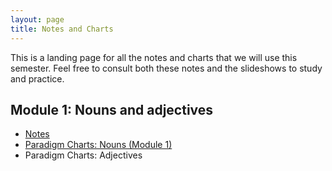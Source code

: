 ```yaml
---
layout: page
title: Notes and Charts
---
```


This is a landing page for all the notes and charts that we will use this semester. Feel free to consult both these notes and the slideshows to study and practice.

## Module 1: Nouns and adjectives

- [Notes](notes/module-1.md)
- [Paradigm Charts: Nouns (Module 1)](charts/01-nouns.md)
- Paradigm Charts: Adjectives
